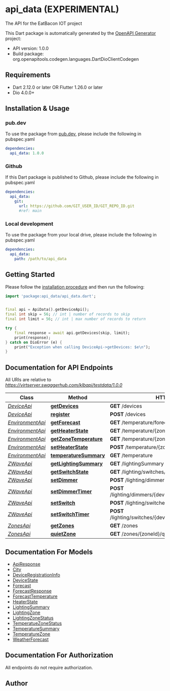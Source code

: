 # api_data (EXPERIMENTAL)
The API for the EatBacon IOT project

This Dart package is automatically generated by the [OpenAPI Generator](https://openapi-generator.tech) project:

- API version: 1.0.0
- Build package: org.openapitools.codegen.languages.DartDioClientCodegen

## Requirements

* Dart 2.12.0 or later OR Flutter 1.26.0 or later
* Dio 4.0.0+

## Installation & Usage

### pub.dev
To use the package from [pub.dev](https://pub.dev), please include the following in pubspec.yaml
```yaml
dependencies:
  api_data: 1.0.0
```

### Github
If this Dart package is published to Github, please include the following in pubspec.yaml
```yaml
dependencies:
  api_data:
    git:
      url: https://github.com/GIT_USER_ID/GIT_REPO_ID.git
      #ref: main
```

### Local development
To use the package from your local drive, please include the following in pubspec.yaml
```yaml
dependencies:
  api_data:
    path: /path/to/api_data
```

## Getting Started

Please follow the [installation procedure](#installation--usage) and then run the following:

```dart
import 'package:api_data/api_data.dart';


final api = ApiData().getDeviceApi();
final int skip = 56; // int | number of records to skip
final int limit = 56; // int | max number of records to return

try {
    final response = await api.getDevices(skip, limit);
    print(response);
} catch on DioError (e) {
    print("Exception when calling DeviceApi->getDevices: $e\n");
}

```

## Documentation for API Endpoints

All URIs are relative to *https://virtserver.swaggerhub.com/klbapi/testdata/1.0.0*

Class | Method | HTTP request | Description
------------ | ------------- | ------------- | -------------
[*DeviceApi*](doc/DeviceApi.md) | [**getDevices**](doc/DeviceApi.md#getdevices) | **GET** /devices | 
[*DeviceApi*](doc/DeviceApi.md) | [**register**](doc/DeviceApi.md#register) | **POST** /devices | 
[*EnvironmentApi*](doc/EnvironmentApi.md) | [**getForecast**](doc/EnvironmentApi.md#getforecast) | **GET** /temperature/forecast/{days} | 
[*EnvironmentApi*](doc/EnvironmentApi.md) | [**getHeaterState**](doc/EnvironmentApi.md#getheaterstate) | **GET** /temperature/{zoneId}/heater | 
[*EnvironmentApi*](doc/EnvironmentApi.md) | [**getZoneTemperature**](doc/EnvironmentApi.md#getzonetemperature) | **GET** /temperature/{zoneId} | 
[*EnvironmentApi*](doc/EnvironmentApi.md) | [**setHeaterState**](doc/EnvironmentApi.md#setheaterstate) | **POST** /temperature/{zoneId}/heater/{state} | 
[*EnvironmentApi*](doc/EnvironmentApi.md) | [**temperatureSummary**](doc/EnvironmentApi.md#temperaturesummary) | **GET** /temperature | 
[*ZWaveApi*](doc/ZWaveApi.md) | [**getLightingSummary**](doc/ZWaveApi.md#getlightingsummary) | **GET** /lightingSummary | 
[*ZWaveApi*](doc/ZWaveApi.md) | [**getSwitchState**](doc/ZWaveApi.md#getswitchstate) | **GET** /lighting/switches/{deviceId} | 
[*ZWaveApi*](doc/ZWaveApi.md) | [**setDimmer**](doc/ZWaveApi.md#setdimmer) | **POST** /lighting/dimmers/{deviceId}/{value} | 
[*ZWaveApi*](doc/ZWaveApi.md) | [**setDimmerTimer**](doc/ZWaveApi.md#setdimmertimer) | **POST** /lighting/dimmers/{deviceId}/{value}/timer/{timeunit} | 
[*ZWaveApi*](doc/ZWaveApi.md) | [**setSwitch**](doc/ZWaveApi.md#setswitch) | **POST** /lighting/switches/{deviceId}/{value} | 
[*ZWaveApi*](doc/ZWaveApi.md) | [**setSwitchTimer**](doc/ZWaveApi.md#setswitchtimer) | **POST** /lighting/switches/{deviceId}/{value}/timer/{minutes} | 
[*ZonesApi*](doc/ZonesApi.md) | [**getZones**](doc/ZonesApi.md#getzones) | **GET** /zones | 
[*ZonesApi*](doc/ZonesApi.md) | [**quietZone**](doc/ZonesApi.md#quietzone) | **GET** /zones/{zoneId}/quiet | 


## Documentation For Models

 - [ApiResponse](doc/ApiResponse.md)
 - [City](doc/City.md)
 - [DeviceRegistrationInfo](doc/DeviceRegistrationInfo.md)
 - [DeviceState](doc/DeviceState.md)
 - [Forecast](doc/Forecast.md)
 - [ForecastResponse](doc/ForecastResponse.md)
 - [ForecastTemperature](doc/ForecastTemperature.md)
 - [HeaterState](doc/HeaterState.md)
 - [LightingSummary](doc/LightingSummary.md)
 - [LightingZone](doc/LightingZone.md)
 - [LightingZoneStatus](doc/LightingZoneStatus.md)
 - [TemperatueZoneStatus](doc/TemperatueZoneStatus.md)
 - [TemperatureSummary](doc/TemperatureSummary.md)
 - [TemperatureZone](doc/TemperatureZone.md)
 - [WeatherForecast](doc/WeatherForecast.md)


## Documentation For Authorization

 All endpoints do not require authorization.


## Author



